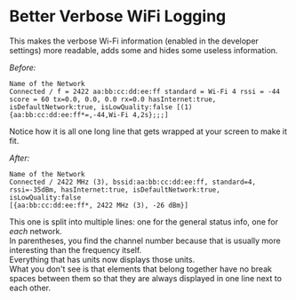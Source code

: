 # Better Verbose WiFi Logging

This makes the verbose Wi-Fi information (enabled in the developer settings) more readable, adds some and hides some useless information.

*Before:*

```
Name of the Network
Connected / f = 2422 aa:bb:cc:dd:ee:ff standard = Wi-Fi 4 rssi = -44 score = 60 tx=0.0, 0.0, 0.0 rx=0.0 hasInternet:true, isDefaultNetwork:true, isLowQuality:false [(1) {aa:bb:cc:dd:ee:ff*=,-44,Wi-Fi 4,2s};;;]
``` 

Notice how it is all one long line that gets wrapped at your screen to make it fit.

*After:*

```
Name of the Network
Connected / 2422 MHz (3), bssid:aa:bb:cc:dd:ee:ff, standard=4, rssi=-35dBm, hasInternet:true, isDefaultNetwork:true, isLowQuality:false
[{aa:bb:cc:dd:ee:ff*, 2422 MHz (3), -26 dBm}]
```

This one is split into multiple lines: one for the general status info, one for _each_ network.  
In parentheses, you find the channel number because that is usually more interesting than the frequency itself.  
Everything that has units now displays those units.  
What you don't see is that elements that belong together have no break spaces between them
so that they are always displayed in one line next to each other.
